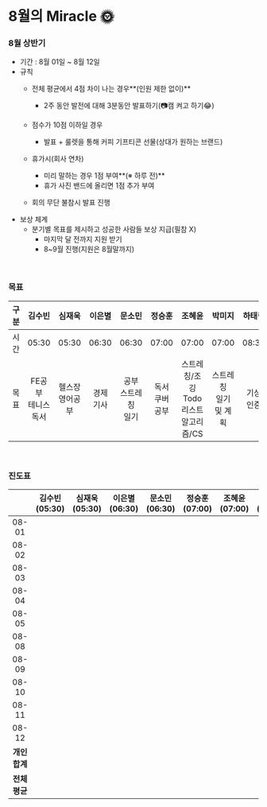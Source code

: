 # **8월의** Miracle 🌞

### 8월 상반기

- 기간 : 8월 01일 ~ 8월 12일
- 규칙
  - 전체 평균에서 4점 차이 나는 경우**(인원 제한 없이)**
    - 2주 동안 발전에 대해 3분동안 발표하기(📷캠 켜고 하기😂)

  - 점수가 10점 이하일 경우
    - 발표 + 룰렛을 통해 커피 기프티콘 선물(상대가 원하는 브랜드)

  - 휴가시(회사 연차)
    - 미리 말하는 경우 1점 부여**(※ 하루 전)**
    - 휴가 사진 밴드에 올리면 1점 추가 부여

  - 회의 무단 불참시 발표 진행
- 보상 체계
  - 분기별 목표를 제시하고 성공한 사람들 보상 지급(필참 X)
    - 마지막 달 전까지 지원 받기
    - 8~9월 진행(지원은 8월말까지)


<br/>

### 목표

| 구분 |            김수빈            |        심재욱        |  이은별   |            문소민            |       정승훈        |                     조혜윤                     |           박미지           |  하태린   |
| :--: | :--------------------------: | :------------------: | :-------: | :--------------------------: | :-----------------: | :--------------------------------------------: | :------------------------: | :-------: |
| 시간 |            05:30             |        05:30         |   06:30   |            06:30             |        07:00        |                     07:00                      |           07:00            |   08:30   |
| 목표 | FE공부<br />테니스<br />독서 | 헬스장<br />영어공부 | 경제 기사 | 공부<br />스트레칭<br />일기 | 독서<br />쿠버 공부 | 스트레칭/조깅<br />Todo리스트<br />알고리즘/CS | 스트레칭<br />일기 및 계획 | 기상 인증 |

<br/>

### 진도표

|               | 김수빈(05:30) | 심재욱(05:30) | 이은별(06:30) | 문소민(06:30) | 정승훈(07:00) | 조혜윤(07:00) | 박미지(07:00) | 하태린(08:30) |
| :-----------: | :-----------: | :-----------: | :-----------: | :-----------: | ------------- | :-----------: | :-----------: | :-----------: |
|     08-01     |               |               |               |               |               |               |               |               |
|     08-02     |               |               |               |               |               |               |               |               |
|     08-03     |               |               |               |               |               |               |               |               |
|     08-04     |               |               |               |               |               |               |               |               |
|     08-05     |               |               |               |               |               |               |               |               |
|     08-08     |               |               |               |               |               |               |               |               |
|     08-09     |               |               |               |               |               |               |               |               |
|     08-10     |               |               |               |               |               |               |               |               |
|     08-11     |               |               |               |               |               |               |               |               |
|     08-12     |               |               |               |               |               |               |               |               |
| **개인 합계** |               |               |               |               |               |               |               |               |
| **전체 평균** |               |               |               |               |               |               |               |               |


